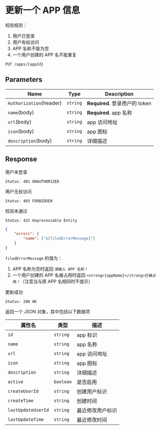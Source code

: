# 更新一个 APP 信息

校验规则：

1. 用户已登录
2. 用户有权访问
3. APP 名称不能为空
4. 一个用户创建的 APP 名不能重复

```text
PUT /apps/{appId}
```

## Parameters

| Name                    | Type     | Description                    |
| ----------------------- | -------- | ------------------------------ |
| `Authorization`(header) | `string` | **Required**. 登录用户的 token |
| `name`(body)            | `string` | **Required**. app 名称         |
| `url`(body)             | `string` | app 访问地址                   |
| `icon`(body)            | `string` | app 图标                       |
| `description`(body)     | `string` | 详细描述                       |

## Response

用户未登录

```text
Status: 401 UNAUTHORIZED
```

用户无权访问

```text
Status: 403 FORBIDDEN
```

校验未通过

```text
Status: 422 Unprocessable Entity
```

```json
{
    "errors": {
        "name": ["${filedErrorMessage}"]
    }
}
```

`filedErrorMessage` 的值为：

1. APP 名称为空时返回 `请输入 APP 名称！`
2. 一个用户创建的 APP 名被占用时返回 `<strong>{appName}</strong>已被占用！`（注意当与原 APP 名相同时不提示）

更新成功

```text
Status: 200 OK
```

返回一个 JSON 对象，其中包括以下数据项

| 属性名             | 类型      | 描述             |
| ------------------ | --------- | ---------------- |
| `id`               | `string`  | app 标识         |
| `name`             | `string`  | app 名称         |
| `url`              | `string`  | app 访问地址     |
| `icon`             | `string`  | app 图标         |
| `description`      | `string`  | 详细描述         |
| `active`           | `boolean` | 是否启用         |
| `createUserId`     | `string`  | 创建用户标识     |
| `createTime`       | `string`  | 创建时间         |
| `lastUpdateUserId` | `string`  | 最近修改用户标识 |
| `lastUpdateTime`   | `string`  | 最近修改时间     |
